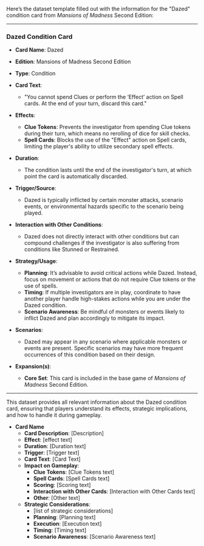 Here’s the dataset template filled out with the information for the "Dazed" condition card from *Mansions of Madness* Second Edition:

---

### **Dazed Condition Card**

- **Card Name**: Dazed

- **Edition**: Mansions of Madness Second Edition

- **Type**: Condition

- **Card Text**:
    - "You cannot spend Clues or perform the ‘Effect’ action on Spell cards. At the end of your turn, discard this card."

- **Effects**:
    - **Clue Tokens**: Prevents the investigator from spending Clue tokens during their turn, which means no rerolling of dice for skill checks.
    - **Spell Cards**: Blocks the use of the "Effect" action on Spell cards, limiting the player's ability to utilize secondary spell effects.

- **Duration**:
    - The condition lasts until the end of the investigator's turn, at which point the card is automatically discarded.

- **Trigger/Source**:
    - Dazed is typically inflicted by certain monster attacks, scenario events, or environmental hazards specific to the scenario being played.

- **Interaction with Other Conditions**:
    - Dazed does not directly interact with other conditions but can compound challenges if the investigator is also suffering from conditions like Stunned or Restrained.

- **Strategy/Usage**:
    - **Planning**: It’s advisable to avoid critical actions while Dazed. Instead, focus on movement or actions that do not require Clue tokens or the use of spells.
    - **Timing**: If multiple investigators are in play, coordinate to have another player handle high-stakes actions while you are under the Dazed condition.
    - **Scenario Awareness**: Be mindful of monsters or events likely to inflict Dazed and plan accordingly to mitigate its impact.

- **Scenarios**:
    - Dazed may appear in any scenario where applicable monsters or events are present. Specific scenarios may have more frequent occurrences of this condition based on their design.

- **Expansion(s)**:
    - **Core Set**: This card is included in the base game of *Mansions of Madness* Second Edition.

---

This dataset provides all relevant information about the Dazed condition card, ensuring that players understand its effects, strategic implications, and how to handle it during gameplay.





- **Card Name**
   - **Card Description**: [Description]
   - **Effect**: [effect text]
   - **Duration**: [Duration text]
   - **Trigger**: [Trigger text]
   - **Card Text**: [Card Text]
   - **Impact on Gameplay**:
      - **Clue Tokens**: [Clue Tokens text]
      - **Spell Cards**: [Spell Cards text]
      - **Scoring**: [Scoring text]
      - **Interaction with Other Cards**: [Interaction with Other Cards text]
      - **Other**: [Other text]
   - **Strategic Considerations**:
      - [list of strategic considerations] 
      - **Planning**: [Planning text]
      - **Execution**: [Execution text]
      - **Timing**: [Timing text]
      - **Scenario Awareness**: [Scenario Awareness text]
